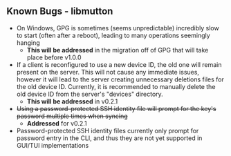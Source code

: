 ## Known Bugs - libmutton
- On Windows, GPG is sometimes (seems unpredictable) incredibly slow to start (often after a reboot), leading to many operations seemingly hanging
    - **This will be addressed** in the migration off of GPG that will take place before v1.0.0
- If a client is reconfigured to use a new device ID, the old one will remain present on the server. This will not cause any immediate issues, however it will lead to the server creating unnecessary deletions files for the old device ID. Currently, it is recommended to manually delete the old device ID from the server's "devices" directory.
    - **This will be addressed** in v0.2.1
- ~~Using a password-protected SSH identity file will prompt for the key's password multiple times when syncing~~
    - **Addressed** for v0.2.1
- Password-protected SSH identity files currently only prompt for password entry in the CLI, and thus they are not yet supported in GUI/TUI implementations
